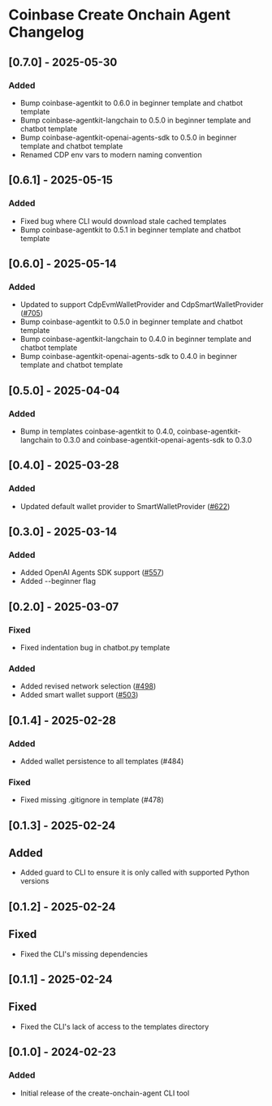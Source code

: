 # Coinbase Create Onchain Agent Changelog

<!-- towncrier release notes start -->

## [0.7.0] - 2025-05-30

### Added

- Bump coinbase-agentkit to 0.6.0 in beginner template and chatbot template
- Bump coinbase-agentkit-langchain to 0.5.0 in beginner template and chatbot template
- Bump coinbase-agentkit-openai-agents-sdk to 0.5.0 in beginner template and chatbot template
- Renamed CDP env vars to modern naming convention


## [0.6.1] - 2025-05-15

### Added

- Fixed bug where CLI would download stale cached templates
- Bump coinbase-agentkit to 0.5.1 in beginner template and chatbot template


## [0.6.0] - 2025-05-14

### Added

- Updated to support CdpEvmWalletProvider and CdpSmartWalletProvider ([#705](https://github.com/coinbase/agentkit/pull/705))
- Bump coinbase-agentkit to 0.5.0 in beginner template and chatbot template
- Bump coinbase-agentkit-langchain to 0.4.0 in beginner template and chatbot template
- Bump coinbase-agentkit-openai-agents-sdk to 0.4.0 in beginner template and chatbot template


## [0.5.0] - 2025-04-04

### Added

- Bump in templates coinbase-agentkit to 0.4.0, coinbase-agentkit-langchain to 0.3.0 and coinbase-agentkit-openai-agents-sdk to 0.3.0

## [0.4.0] - 2025-03-28

### Added

- Updated default wallet provider to SmartWalletProvider ([#622](https://github.com/coinbase/agentkit/pull/622))


## [0.3.0] - 2025-03-14

### Added

- Added OpenAI Agents SDK support ([#557](https://github.com/coinbase/agentkit/pull/557))
- Added --beginner flag


## [0.2.0] - 2025-03-07

### Fixed

- Fixed indentation bug in chatbot.py template

### Added

- Added revised network selection ([#498](https://github.com/coinbase/agentkit/pull/498))
- Added smart wallet support ([#503](https://github.com/coinbase/agentkit/pull/503))


## [0.1.4] - 2025-02-28

### Added

- Added wallet persistence to all templates (#484)

### Fixed

- Fixed missing .gitignore in template (#478)

## [0.1.3] - 2025-02-24

## Added

- Added guard to CLI to ensure it is only called with supported Python versions

## [0.1.2] - 2025-02-24

## Fixed

- Fixed the CLI's missing dependencies

## [0.1.1] - 2025-02-24

## Fixed

- Fixed the CLI's lack of access to the templates directory

## [0.1.0] - 2024-02-23

### Added

- Initial release of the create-onchain-agent CLI tool
